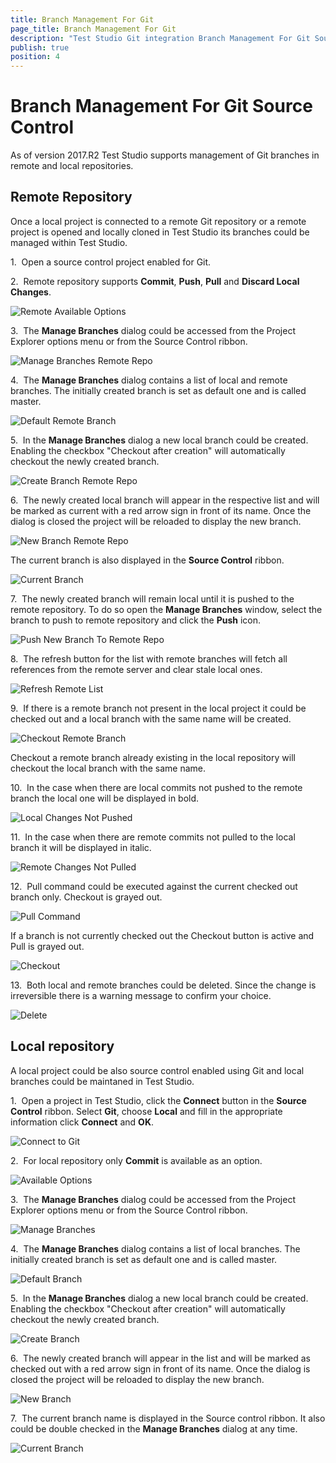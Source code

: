 ```yaml
---
title: Branch Management For Git
page_title: Branch Management For Git
description: "Test Studio Git integration Branch Management For Git Source Control"
publish: true
position: 4
---
```

# Branch Management For Git Source Control

As of version 2017.R2 Test Studio supports management of Git branches in remote and local repositories.

## Remote Repository

Once a local project is connected to a remote Git repository or a remote project is opened and locally cloned in Test Studio its branches could be managed within Test Studio.

1.&nbsp; Open a source control project enabled for Git.

2.&nbsp; Remote repository supports **Commit**, **Push**, **Pull** and **Discard Local Changes**.

![Remote Available Options][11]

3.&nbsp; The **Manage Branches** dialog could be accessed from the Project Explorer options menu or from the Source Control ribbon.

![Manage Branches Remote Repo][12]

4.&nbsp; The **Manage Branches** dialog contains a list of local and remote branches. The initially created branch is set as default one and is called master.

![Default Remote Branch][13]

5.&nbsp; In the **Manage Branches** dialog a new local branch could be created. Enabling the checkbox "Checkout after creation" will automatically checkout the newly created branch.

![Create Branch Remote Repo][14]

6.&nbsp; The newly created local branch will appear in the respective list and will be marked as current with a red arrow sign in front of its name. Once the dialog is closed the project will be reloaded to display the new branch.

![New Branch Remote Repo][15]

The current branch is also displayed in the **Source Control** ribbon.

![Current Branch][16]

7.&nbsp; The newly created branch will remain local until it is pushed to the remote repository. To do so open the **Manage Branches** window, select the branch to push to remote repository and click the **Push** icon.

![Push New Branch To Remote Repo][17]

8.&nbsp; The refresh button for the list with remote branches will fetch all references from the remote server and clear stale local ones.

![Refresh Remote List][18]

9.&nbsp; If there is a remote branch not present in the local project it could be checked out and a local branch with the same name will be created.

![Checkout Remote Branch][19]

Checkout a remote branch already existing in the local repository will checkout the local branch with the same name.

10.&nbsp; In the case when there are local commits not pushed to the remote branch the local one will be displayed in bold.

![Local Changes Not Pushed][20]

11.&nbsp; In the case when there are remote commits not pulled to the local branch it will be displayed in italic.

![Remote Changes Not Pulled][21]

12.&nbsp; Pull command could be executed against the current checked out branch only. Checkout is grayed out.

![Pull Command][22]

If a branch is not currently checked out the Checkout button is active and Pull is grayed out.

![Checkout][23]

13.&nbsp; Both local and remote branches could be deleted. Since the change is irreversible there is a warning message to confirm your choice.

![Delete][23]

## Local repository

A local project could be also source control enabled using Git and local branches could be maintaned in Test Studio.

1.&nbsp; Open a project in Test Studio, click the **Connect** button in the **Source Control** ribbon. Select **Git**, choose **Local** and fill in the appropriate information click **Connect** and **OK**.

![Connect to Git][1]

2.&nbsp; For local repository only **Commit** is available as an option.

![Available Options][2]

3.&nbsp; The **Manage Branches** dialog could be accessed from the Project Explorer options menu or from the Source Control ribbon.

![Manage Branches][3]

4.&nbsp; The **Manage Branches** dialog contains a list of local branches. The initially created branch is set as default one and is called master.

![Default Branch][4]

5.&nbsp; In the **Manage Branches** dialog a new local branch could be created. Enabling the checkbox "Checkout after creation" will automatically checkout the newly created branch.

![Create Branch][5]

6.&nbsp; The newly created branch will appear in the list and will be marked as checked out with a red arrow sign in front of its name. Once the dialog is closed the project will be reloaded to display the new branch.

![New Branch][6]

7.&nbsp; The current branch name is displayed in the Source control ribbon. It also could be double checked in the **Manage Branches** dialog at any time.

![Current Branch][7]

[11]: /img/features/source-control/git/branch-management/fig2_remote_availableOptions.png
[12]: /img/features/source-control/git/branch-management/fig3_remote_ManageBranches.png
[13]: /img/features/source-control/git/branch-management/fig4_remote_defaultBranch.png
[14]: /img/features/source-control/git/branch-management/fig5_remote_createBranch.png
[15]: /img/features/source-control/git/branch-management/fig6_remote_newBranch.png
[16]: /img/features/source-control/git/branch-management/fig7_currentBranch.png
[17]: /img/features/source-control/git/branch-management/fig6_remote_PushNewBranch.png
[18]: /img/features/source-control/git/branch-management/fig8-refresh.png
[19]: /img/features/source-control/git/branch-management/fig9-checkout-remote-branch.png
[20]: /img/features/source-control/git/branch-management/fig10-commited-locally.png
[21]: /img/features/source-control/git/branch-management/fig11-commited-remotely.png
[22]: /img/features/source-control/git/branch-management/fig12-pull.png
[23]: /img/features/source-control/git/branch-management/fig12-checkout.png
[23]: /img/features/source-control/git/branch-management/fig13-deletel.png

[1]: /img/features/source-control/git/branch-management/fig1_localRepo.png
[2]: /img/features/source-control/git/branch-management/fig2_availableOptions.png
[3]: /img/features/source-control/git/branch-management/fig3_ManageBranches.png
[4]: /img/features/source-control/git/branch-management/fig4_defaultBranch.png
[5]: /img/features/source-control/git/branch-management/fig5_createBranch.png
[6]: /img/features/source-control/git/branch-management/fig6_newBranch.png
[7]: /img/features/source-control/git/branch-management/fig7_currentBranch.png